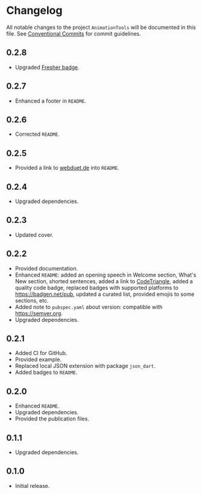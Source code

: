 # Changelog

All notable changes to the project `AnimationTools` will be documented in this file.
See [Conventional Commits](https://conventionalcommits.org) for commit guidelines.

## 0.2.8

- Upgraded [Fresher badge](https://github.com/signmotion/fresher).

## 0.2.7

- Enhanced a footer in `README`.

## 0.2.6

- Corrected `README`.

## 0.2.5

- Provided a link to [webduet.de](https://webduet.de "The Modern Planet-Scale Site for Your Ambitions") into `README`.

## 0.2.4

- Upgraded dependencies.

## 0.2.3

- Updated cover.

## 0.2.2

- Provided documentation.
- Enhanced `README`: added an opening speech in Welcome section, What's New section, shorted sentences, added a link to [CodeTriangle](https://codetriage.com), added a quality code badge, replaced badges with supported platforms to <https://badgen.net/pub>, updated a curated list, provided emojis to some sections, etc.
- Added note to `pubspec.yaml` about version: compatible with <https://semver.org>.
- Upgraded dependencies.

## 0.2.1

- Added CI for GitHub.
- Provided example.
- Replaced local JSON extension with package `json_dart`.
- Added badges to `README`.

## 0.2.0

- Enhanced `README`.
- Upgraded dependencies.
- Provided the publication files.

## 0.1.1

- Upgraded dependencies.

## 0.1.0

- Initial release.
